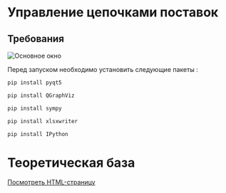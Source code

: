 # Управление цепочками поставок

## Требования
<p align="left">
  <img src="https://img.shields.io/badge/python-3.9.13-green " alt="Основное окно"> 
</p>



Перед запуском необходимо установить следующие пакеты :

```bash
pip install pyqt5
```
```bash
pip install QGraphViz
```
```bash
pip install sympy
```
```bash
pip install xlsxwriter
```
```bash
pip install IPython
```


# Теоретическая база 

[Посмотреть HTML-страницу](./theory/Выдержка.html "Описание")